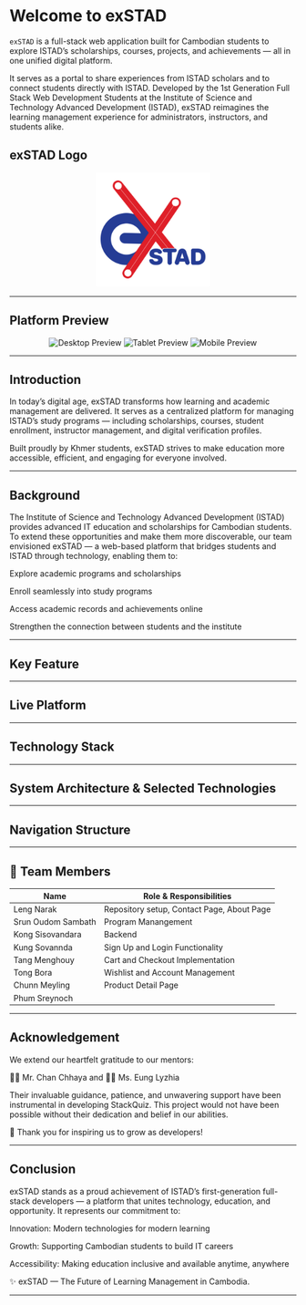 # Welcome to exSTAD

`exSTAD` is a full-stack web application built for Cambodian students to explore ISTAD’s scholarships, courses, projects, and achievements — all in one unified digital platform.

It serves as a portal to share experiences from ISTAD scholars and to connect students directly with ISTAD.
Developed by the 1st Generation Full Stack Web Development Students at the Institute of Science and Technology Advanced Development (ISTAD),
exSTAD reimagines the learning management experience for administrators, instructors, and students alike.

## exSTAD Logo
<p align="center">
  <img src="./public/image/logo/exSTAD-01.png" alt="exSTAD Logo" width="200"/>
</p>

---

## Platform Preview
<p align="center">
  <img src="./public/" alt="Desktop Preview" width="300"/>
  <img src="./public/tablet.png" alt="Tablet Preview" width="170"/>
  <img src="./public/mobile.png" alt="Mobile Preview" width="130"/>
</p>

---
## Introduction 
In today’s digital age, exSTAD transforms how learning and academic management are delivered.
It serves as a centralized platform for managing ISTAD’s study programs — including scholarships, courses, student enrollment, instructor management, and digital verification profiles.

Built proudly by Khmer students, exSTAD strives to make education more accessible, efficient, and engaging for everyone involved.

---

## Background 
The Institute of Science and Technology Advanced Development (ISTAD) provides advanced IT education and scholarships for Cambodian students.
To extend these opportunities and make them more discoverable, our team envisioned exSTAD — a web-based platform that bridges students and ISTAD through technology, enabling them to:

Explore academic programs and scholarships

Enroll seamlessly into study programs

Access academic records and achievements online

Strengthen the connection between students and the institute   

---

## Key Feature

---

## Live Platform

---

## Technology Stack

---

## System Architecture & Selected Technologies

---

## Navigation Structure

---

## 👥 Team Members

| Name                  | Role & Responsibilities                        |
|-----------------------|------------------------------------------------|
| Leng Narak            | Repository setup, Contact Page, About Page     |
| Srun Oudom Sambath    | Program Manangement               |
| Kong Sisovandara      | Backend               |
| Kung Sovannda         | Sign Up and Login Functionality                |
| Tang Menghouy         | Cart and Checkout Implementation               |
| Tong Bora             | Wishlist and Account Management                |
| Chunn Meyling         | Product Detail Page                            |
| Phum Sreynoch         |


---

## Acknowledgement

We extend our heartfelt gratitude to our mentors:

👩‍🏫 Mr. Chan Chhaya and 👨‍🏫 Ms. Eung Lyzhia

Their invaluable guidance, patience, and unwavering support have been instrumental in developing StackQuiz. This project would not have been possible without their dedication and belief in our abilities.

🌟 Thank you for inspiring us to grow as developers!

---

## Conclusion

exSTAD stands as a proud achievement of ISTAD’s first-generation full-stack developers — a platform that unites technology, education, and opportunity.
It represents our commitment to:

Innovation: Modern technologies for modern learning

Growth: Supporting Cambodian students to build IT careers

Accessibility: Making education inclusive and available anytime, anywhere

✨ exSTAD — The Future of Learning Management in Cambodia.

---